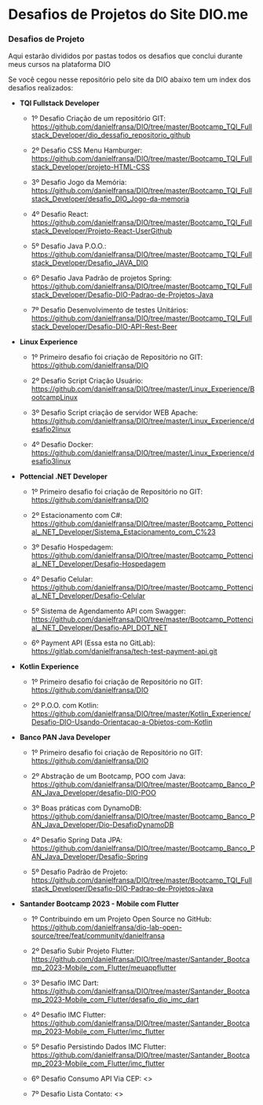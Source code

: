 # Desafios de Projetos do Site DIO.me

### Desafios de Projeto

  Aqui estarão divididos por pastas todos os desafios que conclui durante meus cursos na plataforma DIO

  Se você cegou nesse repositório pelo site da DIO abaixo tem um index dos desafios realizados:

   - **TQI Fullstack Developer**
      - 1º Desafio Criação de um repositório GIT: <https://github.com/danielfransa/DIO/tree/master/Bootcamp_TQI_Fullstack_Developer/dio_dessafio_repositorio_github>

      - 2º Desafio CSS Menu Hamburger: <https://github.com/danielfransa/DIO/tree/master/Bootcamp_TQI_Fullstack_Developer/projeto-HTML-CSS>

      - 3º Desafio Jogo da Memória: <https://github.com/danielfransa/DIO/tree/master/Bootcamp_TQI_Fullstack_Developer/desafio_DIO_Jogo-da-memoria>

      - 4º Desafio React: <https://github.com/danielfransa/DIO/tree/master/Bootcamp_TQI_Fullstack_Developer/Projeto-React-UserGithub>

      - 5º Desafio Java P.O.O.: <https://github.com/danielfransa/DIO/tree/master/Bootcamp_TQI_Fullstack_Developer/Desafio_JAVA_DIO>

      - 6º Desafio Java Padrão de projetos Spring: <https://github.com/danielfransa/DIO/tree/master/Bootcamp_TQI_Fullstack_Developer/Desafio-DIO-Padrao-de-Projetos-Java>

      - 7º Desafio Desenvolvimento de testes Unitários: <https://github.com/danielfransa/DIO/tree/master/Bootcamp_TQI_Fullstack_Developer/Desafio-DIO-API-Rest-Beer>

   - **Linux Experience**
      - 1º Primeiro desafio foi criação de Repositório no GIT: <https://github.com/danielfransa/DIO> 

      - 2º Desafio Script Criação Usuário: <https://github.com/danielfransa/DIO/tree/master/Linux_Experience/BootcampLinux>

      - 3º Desafio Script criação de servidor WEB Apache: <https://github.com/danielfransa/DIO/tree/master/Linux_Experience/desafio2linux>

      - 4º Desafio Docker: <https://github.com/danielfransa/DIO/tree/master/Linux_Experience/desafio3linux>
  
   - **Pottencial .NET Developer**
      - 1º Primeiro desafio foi criação de Repositório no GIT: <https://github.com/danielfransa/DIO> 

      - 2º Estacionamento com C#: <https://github.com/danielfransa/DIO/tree/master/Bootcamp_Pottencial_.NET_Developer/Sistema_Estacionamento_com_C%23>

      - 3º Desafio Hospedagem: <https://github.com/danielfransa/DIO/tree/master/Bootcamp_Pottencial_.NET_Developer/Desafio-Hospedagem>

      - 4º Desafio Celular: <https://github.com/danielfransa/DIO/tree/master/Bootcamp_Pottencial_.NET_Developer/Desafio-Celular>

      - 5º Sistema de Agendamento API com Swagger: <https://github.com/danielfransa/DIO/tree/master/Bootcamp_Pottencial_.NET_Developer/Desafio-API_DOT_NET>

      - 6º Payment API (Essa esta no GitLab): <https://gitlab.com/danielfransa/tech-test-payment-api.git>

   - **Kotlin Experience**
     - 1º Primeiro desafio foi criação de Repositório no GIT: <https://github.com/danielfransa/DIO> 
     
     - 2º P.O.O. com Kotlin: <https://github.com/danielfransa/DIO/tree/master/Kotlin_Experience/Desafio-DIO-Usando-Orientacao-a-Objetos-com-Kotlin>

   - **Banco PAN Java Developer**
     - 1º Primeiro desafio foi criação de Repositório no GIT: <https://github.com/danielfransa/DIO>

     - 2º Abstração de um Bootcamp, POO com Java: <https://github.com/danielfransa/DIO/tree/master/Bootcamp_Banco_PAN_Java_Developer/desafio-DIO-POO>

     - 3º Boas práticas com DynamoDB: <https://github.com/danielfransa/DIO/tree/master/Bootcamp_Banco_PAN_Java_Developer/Dio-DesafioDynamoDB>

     - 4º Desafio  Spring Data JPA: <https://github.com/danielfransa/DIO/tree/master/Bootcamp_Banco_PAN_Java_Developer/Desafio-Spring>

     - 5º Desafio Padrão de Projeto: <https://github.com/danielfransa/DIO/tree/master/Bootcamp_TQI_Fullstack_Developer/Desafio-DIO-Padrao-de-Projetos-Java>

   - **Santander Bootcamp 2023 - Mobile com Flutter**
     - 1º Contribuindo em um Projeto Open Source no GitHub: <https://github.com/danielfransa/dio-lab-open-source/tree/feat/community/danielfransa>

     - 2º Desafio Subir Projeto Flutter: <https://github.com/danielfransa/DIO/tree/master/Santander_Bootcamp_2023-Mobile_com_Flutter/meuappflutter>

     - 3º Desafio IMC Dart: <https://github.com/danielfransa/DIO/tree/master/Santander_Bootcamp_2023-Mobile_com_Flutter/desafio_dio_imc_dart>

     - 4º Desafio IMC Flutter: <https://github.com/danielfransa/DIO/tree/master/Santander_Bootcamp_2023-Mobile_com_Flutter/imc_flutter> 

     - 5º Desafio Persistindo Dados IMC Flutter: <https://github.com/danielfransa/DIO/tree/master/Santander_Bootcamp_2023-Mobile_com_Flutter/imc_flutter>

     - 6º Desafio Consumo API Via CEP: <>

     - 7º Desafio Lista Contato: <>




